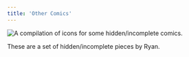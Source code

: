 ```yaml
---
title: 'Other Comics'
---
```


![A compilation of icons for some hidden/incomplete comics.](images/others/othertitle.jpg)

These are a set of hidden/incomplete pieces by Ryan.
